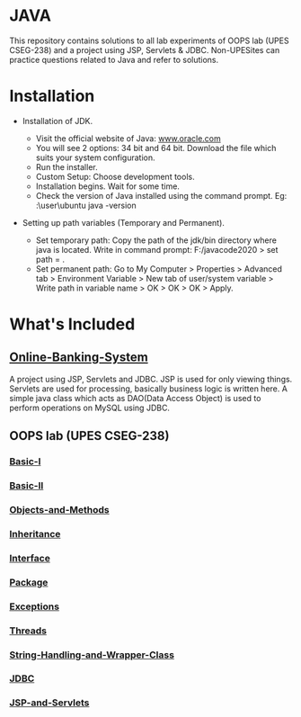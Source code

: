 # JAVA
This repository contains solutions to all lab experiments of OOPS lab (UPES CSEG-238) and a project using JSP, Servlets & JDBC. Non-UPESites can practice questions related to Java and refer to solutions.

# Installation
- Installation of JDK.
  - Visit the official website of Java: www.oracle.com
  - You will see 2 options: 34 bit and 64 bit. Download the file which suits your system configuration.
  - Run the installer.
  - Custom Setup: Choose development tools.
  - Installation begins. Wait for some time.
  - Check the version of Java installed using the command prompt. Eg: :\user\ubuntu java -version
  
- Setting up path variables (Temporary and Permanent).
  - Set temporary path: Copy the path of the jdk/bin directory where java is located. Write in command prompt: F:/javacode2020 > set path = <copied path>.
  - Set permanent path: Go to My Computer > Properties > Advanced tab  > Environment Variable > New tab of user/system variable > Write path in variable name > OK  > OK  > OK > Apply.

# What's Included

## [Online-Banking-System](/Online-Banking-System)
  A project using JSP, Servlets and JDBC. JSP is used for only viewing things. Servlets are used for processing, basically business logic is written here. A simple java class which acts as DAO(Data Access Object) is used to perform operations on MySQL using JDBC.
  
## OOPS lab (UPES CSEG-238)

### [Basic-I](/Basic)

### [Basic-II](/Basic-II)
  
### [Objects-and-Methods](/Objects-and-Methods)
 
### [Inheritance](/Inheritance)

### [Interface](/Interface)

### [Package](/Package)

### [Exceptions](/Exceptions)

### [Threads](/Threads)

### [String-Handling-and-Wrapper-Class](/String-Handling-and-Wrapper-Class)

### [JDBC](/JDBC)

### [JSP-and-Servlets](/JSP-and-Servlets)
